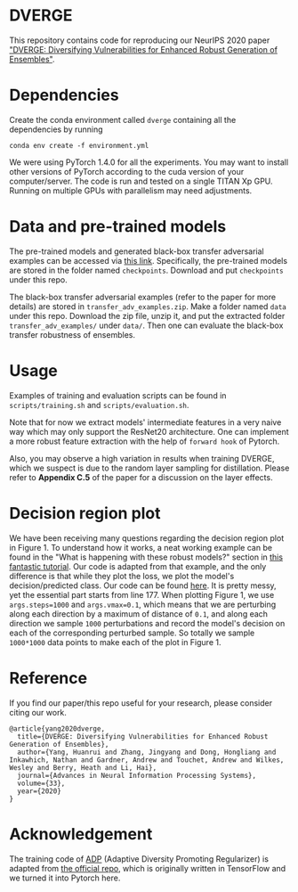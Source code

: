 # DVERGE
This repository contains code for reproducing our NeurIPS 2020 paper ["DVERGE: Diversifying Vulnerabilities for Enhanced Robust Generation of Ensembles"](https://papers.nips.cc/paper/2020/hash/3ad7c2ebb96fcba7cda0cf54a2e802f5-Abstract.html).

# Dependencies
Create the conda environment called `dverge` containing all the dependencies by running
```
conda env create -f environment.yml
```
We were using PyTorch 1.4.0 for all the experiments. You may want to install other versions of PyTorch according to the cuda version of your computer/server.
The code is run and tested on a single TITAN Xp GPU. Running on multiple GPUs with parallelism may need adjustments.

# Data and pre-trained models
The pre-trained models and generated black-box transfer adversarial examples can be accessed via [this link](https://drive.google.com/drive/folders/1i96Bk_bCWXhb7afSNp1t3woNjO1kAMDH?usp=sharing). Specifically, the pre-trained models are stored in the folder named `checkpoints`. Download and put `checkpoints` under this repo.

The black-box transfer adversarial examples (refer to the paper for more details) are stored in `transfer_adv_examples.zip`. Make a folder named `data` under this repo. Download the zip file, unzip it, and put the extracted folder `transfer_adv_examples/` under `data/`. Then one can evaluate the black-box transfer robustness of ensembles.

# Usage
Examples of training and evaluation scripts can be found in `scripts/training.sh` and `scripts/evaluation.sh`.

Note that for now we extract models' intermediate features in a very naive way which may only support the ResNet20 architecture. One can implement a more robust feature extraction with the help of `forward hook` of Pytorch.

Also, you may observe a high variation in results when training DVERGE, which we suspect is due to the random layer sampling for distillation. Please refer to **Appendix C.5** of the paper for a discussion on the layer effects.

# Decision region plot
We have been receiving many questions regarding the decision region plot in Figure 1. To understand how it works, a neat working example can be found in the "What is happening with these robust models?" section in [this fantastic tutorial](https://adversarial-ml-tutorial.org/adversarial_training/). Our code is adapted from that example, and the only difference is that while they plot the loss, we plot the model's decision/predicted class. Our code can be found [here](https://drive.google.com/file/d/1KNoQGTXm3g_RBwE0a6IkrlSks4Wez_tN/view). It is pretty messy, yet the essential part starts from line 177. When plotting Figure 1, we use `args.steps=1000` and `args.vmax=0.1`, which means that we are perturbing along each direction by a maximum of distance of `0.1`, and along each direction we sample `1000` perturbations and record the model's decision on each of the corresponding perturbed sample. So totally we sample `1000*1000` data points to make each of the plot in Figure 1.


# Reference
If you find our paper/this repo useful for your research, please consider citing our work.
```
@article{yang2020dverge,
  title={DVERGE: Diversifying Vulnerabilities for Enhanced Robust Generation of Ensembles},
  author={Yang, Huanrui and Zhang, Jingyang and Dong, Hongliang and Inkawhich, Nathan and Gardner, Andrew and Touchet, Andrew and Wilkes, Wesley and Berry, Heath and Li, Hai},
  journal={Advances in Neural Information Processing Systems},
  volume={33},
  year={2020}
}
```

# Acknowledgement
The training code of [ADP](https://arxiv.org/pdf/1901.08846.pdf) (Adaptive Diversity Promoting Regularizer) is adapted from [the official repo](https://github.com/P2333/Adaptive-Diversity-Promoting), which is originally written in TensorFlow and we turned it into Pytorch here.
